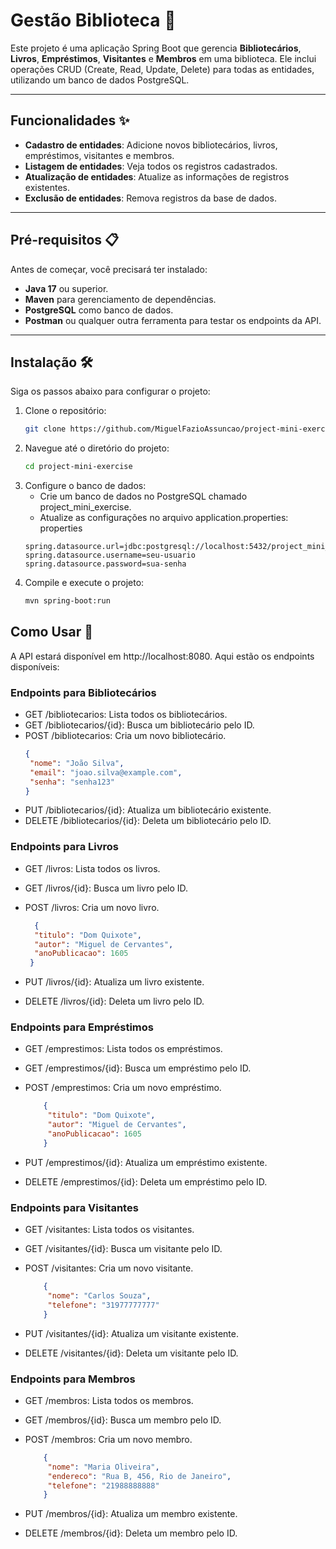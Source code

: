 # Gestão Biblioteca 🚀

Este projeto é uma aplicação Spring Boot que gerencia **Bibliotecários**, **Livros**, **Empréstimos**, **Visitantes** e **Membros** em uma biblioteca. Ele inclui operações CRUD (Create, Read, Update, Delete) para todas as entidades, utilizando um banco de dados PostgreSQL.

---

## Funcionalidades ✨

- **Cadastro de entidades**: Adicione novos bibliotecários, livros, empréstimos, visitantes e membros.
- **Listagem de entidades**: Veja todos os registros cadastrados.
- **Atualização de entidades**: Atualize as informações de registros existentes.
- **Exclusão de entidades**: Remova registros da base de dados.

---

## Pré-requisitos 📋

Antes de começar, você precisará ter instalado:

- **Java 17** ou superior.
- **Maven** para gerenciamento de dependências.
- **PostgreSQL** como banco de dados.
- **Postman** ou qualquer outra ferramenta para testar os endpoints da API.

---

## Instalação 🛠️

Siga os passos abaixo para configurar o projeto:

1. Clone o repositório:
   ```bash
   git clone https://github.com/MiguelFazioAssuncao/project-mini-exercise.git
   ```
2. Navegue até o diretório do projeto:
   ```bash
   cd project-mini-exercise
   ```
3. Configure o banco de dados:
   - Crie um banco de dados no PostgreSQL chamado project_mini_exercise.
   - Atualize as configurações no arquivo application.properties: properties
   ```
   spring.datasource.url=jdbc:postgresql://localhost:5432/project_mini_exercise
   spring.datasource.username=seu-usuario
   spring.datasource.password=sua-senha
   ```
4. Compile e execute o projeto:
   ```bash
   mvn spring-boot:run
   ```
   
## Como Usar 🚀
A API estará disponível em http://localhost:8080. Aqui estão os endpoints disponíveis:

### Endpoints para Bibliotecários

- GET /bibliotecarios: Lista todos os bibliotecários.  
- GET /bibliotecarios/{id}: Busca um bibliotecário pelo ID.
- POST /bibliotecarios: Cria um novo bibliotecário.
    ```json
   {
     "nome": "João Silva",
     "email": "joao.silva@example.com",
     "senha": "senha123"
   }
   ```
- PUT /bibliotecarios/{id}: Atualiza um bibliotecário existente.
- DELETE /bibliotecarios/{id}: Deleta um bibliotecário pelo ID.

### Endpoints para Livros

- GET /livros: Lista todos os livros.
- GET /livros/{id}: Busca um livro pelo ID.
- POST /livros: Cria um novo livro.

    ```json
      {
      "titulo": "Dom Quixote",
      "autor": "Miguel de Cervantes",
      "anoPublicacao": 1605
     }
   ```
- PUT /livros/{id}: Atualiza um livro existente.
- DELETE /livros/{id}: Deleta um livro pelo ID.
### Endpoints para Empréstimos

- GET /emprestimos: Lista todos os empréstimos.
- GET /emprestimos/{id}: Busca um empréstimo pelo ID.
- POST /emprestimos: Cria um novo empréstimo.

   ```json
       {
        "titulo": "Dom Quixote",
        "autor": "Miguel de Cervantes",
        "anoPublicacao": 1605
       }
    ```
- PUT /emprestimos/{id}: Atualiza um empréstimo existente.
- DELETE /emprestimos/{id}: Deleta um empréstimo pelo ID.

### Endpoints para Visitantes

- GET /visitantes: Lista todos os visitantes.
- GET /visitantes/{id}: Busca um visitante pelo ID.
- POST /visitantes: Cria um novo visitante.

   ```json
       {
        "nome": "Carlos Souza",
        "telefone": "31977777777"
       }
    ```
- PUT /visitantes/{id}: Atualiza um visitante existente.
- DELETE /visitantes/{id}: Deleta um visitante pelo ID.

### Endpoints para Membros

- GET /membros: Lista todos os membros.
- GET /membros/{id}: Busca um membro pelo ID.
- POST /membros: Cria um novo membro.

   ```json
       {
        "nome": "Maria Oliveira",
        "endereco": "Rua B, 456, Rio de Janeiro",
        "telefone": "21988888888"
       }
    ```
- PUT /membros/{id}: Atualiza um membro existente.
- DELETE /membros/{id}: Deleta um membro pelo ID.
